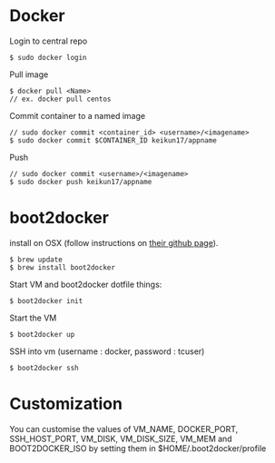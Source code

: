 # Docker

Login to central repo

    $ sudo docker login

Pull image

    $ docker pull <Name>
    // ex. docker pull centos

Commit container to a named image

    // sudo docker commit <container_id> <username>/<imagename>
    $ sudo docker commit $CONTAINER_ID keikun17/appname

Push

    // sudo docker commit <username>/<imagename>
    $ sudo docker push keikun17/appname

# boot2docker

install on OSX (follow instructions on [their github page](https://github.com/boot2docker/boot2docker)).

    $ brew update
    $ brew install boot2docker

Start VM and boot2docker dotfile things:

    $ boot2docker init

Start the VM

    $ boot2docker up

SSH into vm (username : docker, password : tcuser)

    $ boot2docker ssh

# Customization

You can customise the values of VM_NAME, DOCKER_PORT, SSH_HOST_PORT, VM_DISK, VM_DISK_SIZE, VM_MEM and BOOT2DOCKER_ISO by setting them in $HOME/.boot2docker/profile
